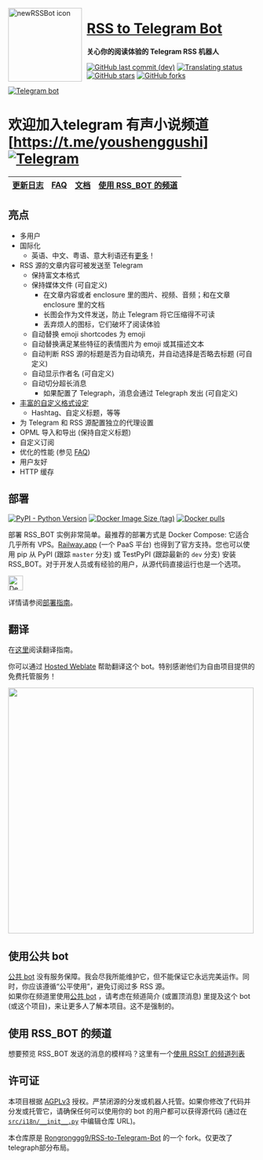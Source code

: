<a href="https://t.me/NewRSSBbot"><img width="150" height="150" align="left" style="float: left; margin: 0 10px 0 0;" alt="newRSSBot icon" src="docs/resources/newRSSBot_icon.svg"/><a/>

# [RSS to Telegram Bot](https://t.me/NewRSSBbot)

**关心你的阅读体验的 Telegram RSS 机器人**


[![GitHub last commit (dev)](https://img.shields.io/github/last-commit/Jv0id/RSS-to-Telegram-Bot/dev?logo=github)](https://github.com/Jv0id/RSS-to-Telegram-Bot/commits/dev)
[![Translating status](https://img.shields.io/weblate/progress/rss-to-telegram-bot?logo=weblate&color=informational)](https://hosted.weblate.org/engage/rss-to-telegram-bot/)
[![GitHub stars](https://img.shields.io/github/stars/Jv0id/Rss-to-Telegram-Bot?style=social)](https://github.com/Jv0id/RSS-to-Telegram-Bot/stargazers)
[![GitHub forks](https://img.shields.io/github/forks/Jv0id/RSS-to-Telegram-Bot?style=social)](https://github.com/Jv0id/RSS-to-Telegram-Bot/fork)

[![Telegram bot](https://img.shields.io/badge/bot-%40RSStT__Bot-229ed9?logo=telegram&style=for-the-badge)](https://t.me/NewRSSBbot)

# 欢迎加入telegram 有声小说频道[https://t.me/youshenggushi] [![Telegram](https://img.shields.io/badge/dynamic/json?url=https%3A%2F%2Fapi.swo.moe%2Fstats%2Ftelegram%2Fyoushenggushi&query=count&color=2CA5E0&label=Telegram&labelColor=282c34&logo=telegram&suffix=+members&cacheSeconds=3600)](https://t.me/youshenggushi)

|  [更新日志]  | [FAQ] |  [文档]  | [使用 RSS_BOT 的频道] |
|:--------:|-------|:------:|:--------------:|

[更新日志]: docs/CHANGELOG.zh.md

[FAQ]: docs/FAQ.zh.md

[文档]: docs

[使用 RSS_BOT 的频道]: docs/channels-using-rsstt.md

## 亮点

- 多用户
- 国际化
    - 英语、中文、粤语、意大利语还有[更多](docs/translation-guide.md)！
- RSS 源的文章内容可被发送至 Telegram
    - 保持富文本格式
    - 保持媒体文件 (可自定义)
        - 在文章内容或者 enclosure 里的图片、视频、音频；和在文章 enclosure 里的文档
        - 长图会作为文件发送，防止 Telegram 将它压缩得不可读
        - 丢弃烦人的图标，它们破坏了阅读体验
    - 自动替换 emoji shortcodes 为 emoji
    - 自动替换满足某些特征的表情图片为 emoji 或其描述文本
    - 自动判断 RSS 源的标题是否为自动填充，并自动选择是否略去标题 (可自定义)
    - 自动显示作者名 (可自定义)
    - 自动切分超长消息
        - 如果配置了 Telegraph，消息会通过 Telegraph 发出 (可自定义)
- [丰富的自定义格式设定](docs/formatting-settings.md)
    - Hashtag、自定义标题，等等
- 为 Telegram 和 RSS 源配置独立的代理设置
- OPML 导入和导出 (保持自定义标题)
- 自定义订阅
- 优化的性能 (参见 [FAQ](docs/FAQ.zh.md#q-bot-的性能怎么样))
- 用户友好
- HTTP 缓存

## 部署

[![PyPI - Python Version](https://img.shields.io/pypi/pyversions/rsstt?logo=python&label=&labelColor=white)](https://www.python.org)
[![Docker Image Size (tag)](https://img.shields.io/docker/image-size/jp0id/rss-to-telegram/latest?logo=docker)](https://hub.docker.com/r/jp0id/rss-to-telegram)
[![Docker pulls](https://img.shields.io/docker/pulls/jp0id/rss-to-telegram?label=pulls&logo=docker&color=informational)](https://hub.docker.com/r/jp0id/rss-to-telegram)

部署 RSS_BOT 实例非常简单。最推荐的部署方式是 Docker Compose: 它适合几乎所有 VPS。[Railway.app](https://railway.app) (一个 PaaS 平台) 也得到了官方支持。您也可以使用 pip 从 PyPI (跟踪 `master` 分支) 或 TestPyPI (跟踪最新的 `dev` 分支) 安装 RSS_BOT。对于开发人员或有经验的用户，从源代码直接运行也是一个选项。

<a href="docs/deployment-guide.md#option-2-railwayapp"><img src="https://railway.app/button.svg" height="30" alt="Deploy on Railway"></a>

详情请参阅[部署指南](docs/deployment-guide.md)。

## 翻译

在[这里](docs/translation-guide.md)阅读翻译指南。

你可以通过 [Hosted Weblate](https://hosted.weblate.org/projects/rss-to-telegram-bot/) 帮助翻译这个 bot。特别感谢他们为自由项目提供的免费托管服务！

<a href="https://hosted.weblate.org/engage/rss-to-telegram-bot/"><img src="https://hosted.weblate.org/widgets/rss-to-telegram-bot/zh_Hans/glossary/multi-auto.svg" width = "500" alt="" /></a>

## 使用公共 bot

[公共 bot](https://t.me/NewRSSBbot) 没有服务保障。我会尽我所能维护它，但不能保证它永远完美运作。同时，你应该遵循“公平使用”，避免订阅过多 RSS 源。  
如果你在频道里使用[公共 bot](https://t.me/NewRSSBbot) ，请考虑在频道简介 (或置顶消息) 里提及这个 bot (或这个项目)，来让更多人了解本项目。这不是强制的。

## 使用 RSS_BOT 的频道

想要预览 RSS_BOT 发送的消息的模样吗？这里有一个[使用 RSStT 的频道列表](docs/channels-using-rsstt.md)

## 许可证

本项目根据 [AGPLv3](LICENSE) 授权。严禁闭源的分发或机器人托管。如果你修改了代码并分发或托管它，请确保任何可以使用你的 bot 的用户都可以获得源代码 (通过在 [`src/i18n/__init__.py`](src/i18n/__init__.py) 中编辑仓库 URL)。

本仓库原是 [Rongronggg9/RSS-to-Telegram-Bot](https://github.com/Rongronggg9/RSS-to-Telegram-Bot) 的一个 fork。仅更改了telegraph部分布局。
